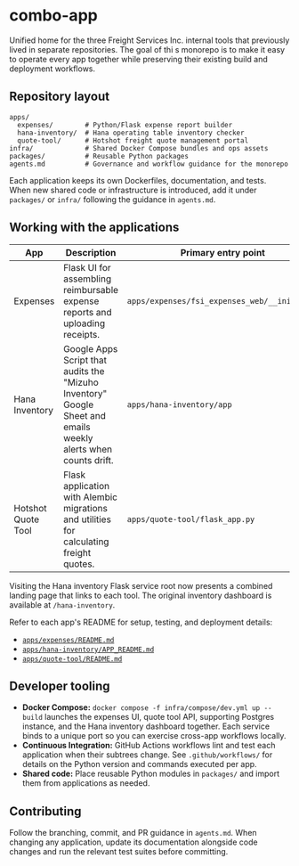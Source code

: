 # combo-app

Unified home for the three Freight Services Inc. internal tools that previously lived in separate repositories. The goal of thi
s monorepo is to make it easy to operate every app together while preserving their existing build and deployment workflows.

## Repository layout

```text
apps/
  expenses/        # Python/Flask expense report builder
  hana-inventory/  # Hana operating table inventory checker
  quote-tool/      # Hotshot freight quote management portal
infra/             # Shared Docker Compose bundles and ops assets
packages/          # Reusable Python packages
agents.md          # Governance and workflow guidance for the monorepo
```

Each application keeps its own Dockerfiles, documentation, and tests. When new shared code or infrastructure is introduced, add
 it under `packages/` or `infra/` following the guidance in `agents.md`.

## Working with the applications

| App | Description | Primary entry point |
| --- | ----------- | ------------------- |
| Expenses | Flask UI for assembling reimbursable expense reports and uploading receipts. | `apps/expenses/fsi_expenses_web/__init__.py` |
| Hana Inventory | Google Apps Script that audits the "Mizuho Inventory" Google Sheet and emails weekly alerts when counts drift. | `apps/hana-inventory/app` |
| Hotshot Quote Tool | Flask application with Alembic migrations and utilities for calculating freight quotes. | `apps/quote-tool/flask_app.py` |

Visiting the Hana inventory Flask service root now presents a combined landing
page that links to each tool. The original inventory dashboard is available at
`/hana-inventory`.

Refer to each app's README for setup, testing, and deployment details:

- [`apps/expenses/README.md`](apps/expenses/README.md)
- [`apps/hana-inventory/APP_README.md`](apps/hana-inventory/APP_README.md)
- [`apps/quote-tool/README.md`](apps/quote-tool/README.md)

## Developer tooling

- **Docker Compose:** `docker compose -f infra/compose/dev.yml up --build` launches the expenses UI, quote tool API, supporting Postgres instance, and the Hana inventory dashboard together. Each service binds to a unique port so you can exercise cross-app workflows locally.
- **Continuous Integration:** GitHub Actions workflows lint and test each application when their subtrees change. See `.github/workflows/` for details on the Python version and commands executed per app.
- **Shared code:** Place reusable Python modules in `packages/` and import them from applications as needed.

## Contributing

Follow the branching, commit, and PR guidance in `agents.md`. When changing any application, update its documentation alongside
code changes and run the relevant test suites before committing.
